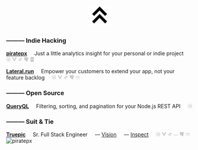 <p align="center">
  <img src="assets/chevron.svg" width="60" height="60" alt="Justin Stayton" />
</p>

### ——— Indie Hacking

**[piratepx](https://www.piratepx.com/)**
&nbsp;&nbsp;&nbsp;&nbsp;Just a little analytics insight for your personal or indie project
&nbsp;&nbsp;&nbsp;&nbsp;[<img src="assets/node_js.svg" width="12" height="12" alt="Node.js" />](https://nodejs.org/)
[<img src="assets/vue_js.svg" width="12" height="12" alt="Vue.js" />](https://vuejs.org/)
[<img src="assets/tailwind_css.svg" width="12" height="12" alt="Tailwind CSS" />](https://tailwindcss.com/)
[<img src="assets/postgresql.svg" width="12" height="12" alt="PostgreSQL" />](https://www.postgresql.org/)
[<img src="assets/eleventy.svg" width="12" height="12" alt="11ty" />](https://www.11ty.dev/)

**[Lateral.run](https://www.lateral.run/)**
&nbsp;&nbsp;&nbsp;&nbsp;Empower your customers to extend your app, not your feature backlog
&nbsp;&nbsp;&nbsp;&nbsp;[<img src="assets/node_js.svg" width="12" height="12" alt="Node.js" />](https://nodejs.org/)
[<img src="assets/vue_js.svg" width="12" height="12" alt="Vue.js" />](https://vuejs.org/)
[<img src="assets/tailwind_css.svg" width="12" height="12" alt="Tailwind CSS" />](https://tailwindcss.com/)
[<img src="assets/postgresql.svg" width="12" height="12" alt="PostgreSQL" />](https://www.postgresql.org/)
[<img src="assets/aws.svg" width="12" height="12" alt="AWS" />](https://aws.amazon.com/)

### ——— Open Source

**[QueryQL](https://github.com/TRUEPIC/queryql)**
&nbsp;&nbsp;&nbsp;&nbsp;Filtering, sorting, and pagination for your Node.js REST API
&nbsp;&nbsp;&nbsp;&nbsp;[<img src="assets/node_js.svg" width="12" height="12" alt="Node.js" />](https://nodejs.org/)

### ——— Suit & Tie

**[Truepic](https://truepic.com/)**
&nbsp;&nbsp;&nbsp;&nbsp;Sr. Full Stack Engineer
&nbsp;&nbsp;&nbsp;&nbsp;— [Vision](https://truepic.com/truepic-vision/)
&nbsp;&nbsp;&nbsp;&nbsp;— [Inspect](https://inspect.photo/)
&nbsp;&nbsp;&nbsp;&nbsp;[<img src="assets/node_js.svg" width="12" height="12" alt="Node.js" />](https://nodejs.org/)
[<img src="assets/vue_js.svg" width="12" height="12" alt="Vue.js" />](https://vuejs.org/)
[<img src="assets/tailwind_css.svg" width="12" height="12" alt="Tailwind CSS" />](https://tailwindcss.com/)
[<img src="assets/mysql.svg" width="12" height="12" alt="MySQL" />](https://www.mysql.com/)
[<img src="assets/postgresql.svg" width="12" height="12" alt="PostgreSQL" />](https://www.postgresql.org/)
[<img src="assets/aws.svg" width="12" height="12" alt="AWS" />](https://aws.amazon.com/)
![piratepx](https://app.piratepx.com/ship?p=e91ddd1b-31ad-4c36-b03e-be4a1e9a7678&i=jstayton)
